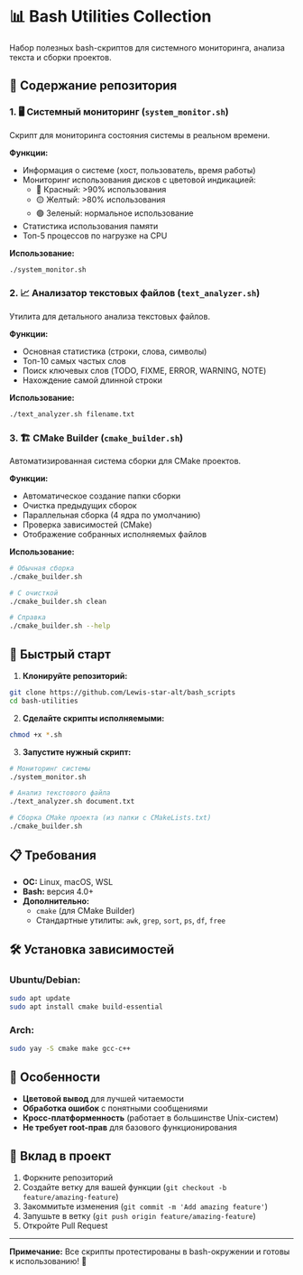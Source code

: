 # 📊 Bash Utilities Collection

Набор полезных bash-скриптов для системного мониторинга, анализа текста и сборки проектов.

## 📁 Содержание репозитория

### 1. 🖥️ Системный мониторинг (`system_monitor.sh`)
Скрипт для мониторинга состояния системы в реальном времени.

**Функции:**
- Информация о системе (хост, пользователь, время работы)
- Мониторинг использования дисков с цветовой индикацией:
  - 🔴 Красный: >90% использования
  - 🟡 Желтый: >80% использования  
  - 🟢 Зеленый: нормальное использование
- Статистика использования памяти
- Топ-5 процессов по нагрузке на CPU

**Использование:**
```bash
./system_monitor.sh
```

### 2. 📈 Анализатор текстовых файлов (`text_analyzer.sh`)
Утилита для детального анализа текстовых файлов.

**Функции:**
- Основная статистика (строки, слова, символы)
- Топ-10 самых частых слов
- Поиск ключевых слов (TODO, FIXME, ERROR, WARNING, NOTE)
- Нахождение самой длинной строки

**Использование:**
```bash
./text_analyzer.sh filename.txt
```

### 3. 🏗️ CMake Builder (`cmake_builder.sh`)
Автоматизированная система сборки для CMake проектов.

**Функции:**
- Автоматическое создание папки сборки
- Очистка предыдущих сборок
- Параллельная сборка (4 ядра по умолчанию)
- Проверка зависимостей (CMake)
- Отображение собранных исполняемых файлов

**Использование:**
```bash
# Обычная сборка
./cmake_builder.sh

# С очисткой
./cmake_builder.sh clean

# Справка
./cmake_builder.sh --help
```

## 🚀 Быстрый старт

1. **Клонируйте репозиторий:**
```bash
git clone https://github.com/Lewis-star-alt/bash_scripts
cd bash-utilities
```

2. **Сделайте скрипты исполняемыми:**
```bash
chmod +x *.sh
```

3. **Запустите нужный скрипт:**
```bash
# Мониторинг системы
./system_monitor.sh

# Анализ текстового файла  
./text_analyzer.sh document.txt

# Сборка CMake проекта (из папки с CMakeLists.txt)
./cmake_builder.sh
```

## 📋 Требования

- **ОС:** Linux, macOS, WSL
- **Bash:** версия 4.0+
- **Дополнительно:** 
  - `cmake` (для CMake Builder)
  - Стандартные утилиты: `awk`, `grep`, `sort`, `ps`, `df`, `free`

## 🛠️ Установка зависимостей

### Ubuntu/Debian:
```bash
sudo apt update
sudo apt install cmake build-essential
```

### Arch:
```bash
sudo yay -S cmake make gcc-c++
```

## 📝 Особенности

- **Цветовой вывод** для лучшей читаемости
- **Обработка ошибок** с понятными сообщениями
- **Кросс-платформенность** (работает в большинстве Unix-систем)
- **Не требует root-прав** для базового функционирования

## 🤝 Вклад в проект

1. Форкните репозиторий
2. Создайте ветку для вашей функции (`git checkout -b feature/amazing-feature`)
3. Закоммитьте изменения (`git commit -m 'Add amazing feature'`)
4. Запушьте в ветку (`git push origin feature/amazing-feature`)
5. Откройте Pull Request


---

**Примечание:** Все скрипты протестированы в bash-окружении и готовы к использованию! 🎉